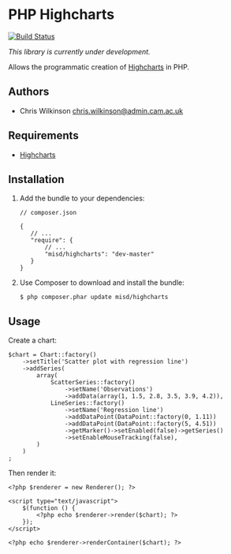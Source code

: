 PHP Highcharts
==============

[![Build Status](https://secure.travis-ci.org/misd-service-development/php-highcharts.png?branch=master)](http://travis-ci.org/misd-service-development/php-highcharts)

*This library is currently under development.*

Allows the programmatic creation of [Highcharts](http://www.highcharts.com/) in PHP.

Authors
-------

* Chris Wilkinson <chris.wilkinson@admin.cam.ac.uk>

Requirements
------------

* [Highcharts](http://www.highcharts.com/)

Installation
------------

 1. Add the bundle to your dependencies:

        // composer.json

        {
           // ...
           "require": {
               // ...
               "misd/highcharts": "dev-master"
           }
        }

 2. Use Composer to download and install the bundle:

        $ php composer.phar update misd/highcharts

Usage
-----

Create a chart:

    $chart = Chart::factory()
        ->setTitle('Scatter plot with regression line')
        ->addSeries(
            array(
                ScatterSeries::factory()
                    ->setName('Observations')
                    ->addData(array(1, 1.5, 2.8, 3.5, 3.9, 4.2)),
                LineSeries::factory()
                    ->setName('Regression line')
                    ->addDataPoint(DataPoint::factory(0, 1.11))
                    ->addDataPoint(DataPoint::factory(5, 4.51))
                    ->getMarker()->setEnabled(false)->getSeries()
                    ->setEnableMouseTracking(false),
            )
        )
    ;

Then render it:

    <?php $renderer = new Renderer(); ?>

    <script type="text/javascript">
        $(function () {
            <?php echo $renderer->render($chart); ?>
        });
    </script>

    <?php echo $renderer->renderContainer($chart); ?>
